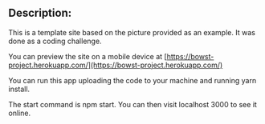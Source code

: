

## Description:

This is a template site based on the picture provided as an example. It was done as a coding challenge.

You can preview the site on a mobile device at [https://bowst-project.herokuapp.com/](https://bowst-project.herokuapp.com/)

You can run this app uploading the code to your machine and running yarn install.

The start command is npm start. You can then visit localhost 3000 to see it online.
